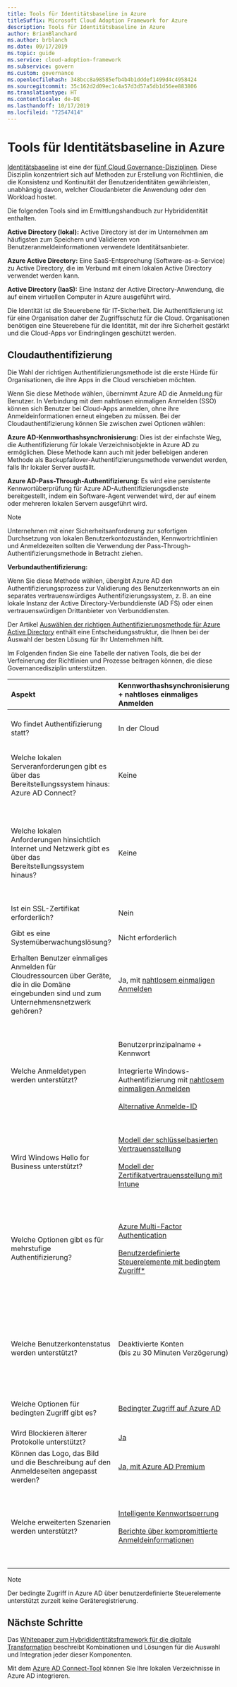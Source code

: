 ```yaml
---
title: Tools für Identitätsbaseline in Azure
titleSuffix: Microsoft Cloud Adoption Framework for Azure
description: Tools für Identitätsbaseline in Azure
author: BrianBlanchard
ms.author: brblanch
ms.date: 09/17/2019
ms.topic: guide
ms.service: cloud-adoption-framework
ms.subservice: govern
ms.custom: governance
ms.openlocfilehash: 348bcc8a98585efb4b4b1dddef1499d4c4958424
ms.sourcegitcommit: 35c162d2d09ec1c4a57d3d57a5db1d56ee883806
ms.translationtype: HT
ms.contentlocale: de-DE
ms.lasthandoff: 10/17/2019
ms.locfileid: "72547414"
---
```

# <a name="identity-baseline-tools-in-azure"></a>Tools für Identitätsbaseline in Azure

[Identitätsbaseline](./index.md) ist eine der [fünf Cloud Governance-Disziplinen](../governance-disciplines.md). Diese Disziplin konzentriert sich auf Methoden zur Erstellung von Richtlinien, die die Konsistenz und Kontinuität der Benutzeridentitäten gewährleisten, unabhängig davon, welcher Cloudanbieter die Anwendung oder den Workload hostet.

Die folgenden Tools sind im Ermittlungshandbuch zur Hybrididentität enthalten.

**Active Directory (lokal):** Active Directory ist der im Unternehmen am häufigsten zum Speichern und Validieren von Benutzeranmeldeinformationen verwendete Identitätsanbieter.

**Azure Active Directory:** Eine SaaS-Entsprechung (Software-as-a-Service) zu Active Directory, die im Verbund mit einem lokalen Active Directory verwendet werden kann.

**Active Directory (IaaS):** Eine Instanz der Active Directory-Anwendung, die auf einem virtuellen Computer in Azure ausgeführt wird.

Die Identität ist die Steuerebene für IT-Sicherheit. Die Authentifizierung ist für eine Organisation daher der Zugriffsschutz für die Cloud. Organisationen benötigen eine Steuerebene für die Identität, mit der ihre Sicherheit gestärkt und die Cloud-Apps vor Eindringlingen geschützt werden.

## <a name="cloud-authentication"></a>Cloudauthentifizierung

Die Wahl der richtigen Authentifizierungsmethode ist die erste Hürde für Organisationen, die ihre Apps in die Cloud verschieben möchten.

Wenn Sie diese Methode wählen, übernimmt Azure AD die Anmeldung für Benutzer. In Verbindung mit dem nahtlosen einmaligen Anmelden (SSO) können sich Benutzer bei Cloud-Apps anmelden, ohne ihre Anmeldeinformationen erneut eingeben zu müssen. Bei der Cloudauthentifizierung können Sie zwischen zwei Optionen wählen:

**Azure AD-Kennworthashsynchronisierung:** Dies ist der einfachste Weg, die Authentifizierung für lokale Verzeichnisobjekte in Azure AD zu ermöglichen. Diese Methode kann auch mit jeder beliebigen anderen Methode als Backupfailover-Authentifizierungsmethode verwendet werden, falls Ihr lokaler Server ausfällt.

**Azure AD-Pass-Through-Authentifizierung:** Es wird eine persistente Kennwortüberprüfung für Azure AD-Authentifizierungsdienste bereitgestellt, indem ein Software-Agent verwendet wird, der auf einem oder mehreren lokalen Servern ausgeführt wird.

> [!NOTE]
> Unternehmen mit einer Sicherheitsanforderung zur sofortigen Durchsetzung von lokalen Benutzerkontozuständen, Kennwortrichtlinien und Anmeldezeiten sollten die Verwendung der Pass-Through-Authentifizierungsmethode in Betracht ziehen.

**Verbundauthentifizierung:**

Wenn Sie diese Methode wählen, übergibt Azure AD den Authentifizierungsprozess zur Validierung des Benutzerkennworts an ein separates vertrauenswürdiges Authentifizierungssystem, z. B. an eine lokale Instanz der Active Directory-Verbunddienste (AD FS) oder einen vertrauenswürdigen Drittanbieter von Verbunddiensten.

Der Artikel [Auswählen der richtigen Authentifizierungsmethode für Azure Active Directory](https://docs.microsoft.com/azure/security/azure-ad-choose-authn) enthält eine Entscheidungsstruktur, die Ihnen bei der Auswahl der besten Lösung für Ihr Unternehmen hilft.

Im Folgenden finden Sie eine Tabelle der nativen Tools, die bei der Verfeinerung der Richtlinien und Prozesse beitragen können, die diese Governancedisziplin unterstützen.

<!-- markdownlint-disable MD033 -->

|Aspekt|Kennworthashsynchronisierung + nahtloses einmaliges Anmelden|Passthrough-Authentifizierung + nahtloses einmaliges Anmelden|Verbund mit AD FS|
|:-----|:-----|:-----|:-----|
|Wo findet Authentifizierung statt?|In der Cloud|In der Cloud nach einem sicheren Kennwortüberprüfungsaustausch mit dem lokalen Authentifizierungs-Agent|Lokal|
|Welche lokalen Serveranforderungen gibt es über das Bereitstellungssystem hinaus: Azure AD Connect?|Keine|Ein Server für jeden zusätzlichen Authentifizierungs-Agent|Mindestens zwei AD FS-Server<br><br>Mindestens zwei WAP-Server im Umkreis-/DMZ-Netzwerk|
|Welche lokalen Anforderungen hinsichtlich Internet und Netzwerk gibt es über das Bereitstellungssystem hinaus?|Keine|[Ausgehender Internetzugriff](https://docs.microsoft.com/azure/active-directory/hybrid/how-to-connect-pta-quick-start) von den Servern, auf denen Authentifizierung-Agents ausgeführt werden|[Eingehender Internetzugriff](https://docs.microsoft.com/windows-server/identity/ad-fs/overview/ad-fs-requirements) auf WAP-Server im Umkreisnetzwerk<br><br>Eingehender Netzwerkzugriff auf AD FS-Server von WAP-Servern im Umkreisnetzwerk<br><br>Netzwerklastenausgleich|
|Ist ein SSL-Zertifikat erforderlich?|Nein|Nein|Ja|
|Gibt es eine Systemüberwachungslösung?|Nicht erforderlich|Agent-Status, bereitgestellt von [Azure Active Directory Admin Center](https://docs.microsoft.com/azure/active-directory/hybrid/tshoot-connect-pass-through-authentication)|[Azure AD Connect Health](https://docs.microsoft.com/azure/active-directory/hybrid/how-to-connect-health-adfs)|
|Erhalten Benutzer einmaliges Anmelden für Cloudressourcen über Geräte, die in die Domäne eingebunden sind und zum Unternehmensnetzwerk gehören?|Ja, mit [nahtlosem einmaligen Anmelden](https://docs.microsoft.com/azure/active-directory/hybrid/how-to-connect-sso)|Ja, mit [nahtlosem einmaligen Anmelden](https://docs.microsoft.com/azure/active-directory/hybrid/how-to-connect-sso)|Ja|
|Welche Anmeldetypen werden unterstützt?|Benutzerprinzipalname + Kennwort<br><br>Integrierte Windows-Authentifizierung mit [nahtlosem einmaligen Anmelden](https://docs.microsoft.com/azure/active-directory/hybrid/how-to-connect-sso)<br><br>[Alternative Anmelde-ID](https://docs.microsoft.com/azure/active-directory/hybrid/how-to-connect-install-custom)|Benutzerprinzipalname + Kennwort<br><br>Integrierte Windows-Authentifizierung mit [nahtlosem einmaligen Anmelden](https://docs.microsoft.com/azure/active-directory/hybrid/how-to-connect-sso)<br><br>[Alternative Anmelde-ID](https://docs.microsoft.com/azure/active-directory/hybrid/how-to-connect-pta-faq)|Benutzerprinzipalname + Kennwort<br><br>sAMAccountName + Kennwort<br><br>Integrierte Windows-Authentifizierung<br><br>[Zertifikat- und Smartcard-Authentifizierung](/windows-server/identity/ad-fs/operations/configure-user-certificate-authentication)<br><br>[Alternative Anmelde-ID](/windows-server/identity/ad-fs/operations/configuring-alternate-login-id)|
|Wird Windows Hello for Business unterstützt?|[Modell der schlüsselbasierten Vertrauensstellung](/windows/security/identity-protection/hello-for-business/hello-identity-verification)<br><br>[Modell der Zertifikatvertrauensstellung mit Intune](https://microscott.azurewebsites.net/2017/12/16/setting-up-windows-hello-for-business-with-intune)|[Modell der schlüsselbasierten Vertrauensstellung](/windows/security/identity-protection/hello-for-business/hello-identity-verification)<br><br>[Modell der Zertifikatvertrauensstellung mit Intune](https://microscott.azurewebsites.net/2017/12/16/setting-up-windows-hello-for-business-with-intune)|[Modell der schlüsselbasierten Vertrauensstellung](/windows/security/identity-protection/hello-for-business/hello-identity-verification)<br><br>[Modell der Zertifikatvertrauensstellung](/windows/security/identity-protection/hello-for-business/hello-key-trust-adfs)|
|Welche Optionen gibt es für mehrstufige Authentifizierung?|[Azure Multi-Factor Authentication](https://docs.microsoft.com/azure/multi-factor-authentication)<br><br>[Benutzerdefinierte Steuerelemente mit bedingtem Zugriff*](https://docs.microsoft.com/azure/active-directory/conditional-access/controls#custom-controls-preview)|[Azure Multi-Factor Authentication](https://docs.microsoft.com/azure/multi-factor-authentication)<br><br>[Benutzerdefinierte Steuerelemente mit bedingtem Zugriff*](https://docs.microsoft.com/azure/active-directory/conditional-access/controls#custom-controls-preview)|[Azure Multi-Factor Authentication](https://docs.microsoft.com/azure/multi-factor-authentication)<br><br>[Azure Multi-Factor Authentication-Server](https://docs.microsoft.com/azure/active-directory/authentication/howto-mfaserver-deploy)<br><br>[Multi-Factor Authentication von Drittanbietern](/windows-server/identity/ad-fs/operations/configure-additional-authentication-methods-for-ad-fs)<br><br>[Benutzerdefinierte Steuerelemente mit bedingtem Zugriff*](https://docs.microsoft.com/azure/active-directory/conditional-access/controls#custom-controls-preview)|
|Welche Benutzerkontenstatus werden unterstützt?|Deaktivierte Konten<br>(bis zu 30 Minuten Verzögerung)|Deaktivierte Konten<br><br>Konto gesperrt<br><br>Konto abgelaufen<br><br>Kennwort abgelaufen<br><br>Anmeldestunden|Deaktivierte Konten<br><br>Konto gesperrt<br><br>Konto abgelaufen<br><br>Kennwort abgelaufen<br><br>Anmeldestunden|
|Welche Optionen für bedingten Zugriff gibt es?|[Bedingter Zugriff auf Azure AD](https://docs.microsoft.com/azure/active-directory/active-directory-conditional-access-azure-portal)|[Bedingter Zugriff auf Azure AD](https://docs.microsoft.com/azure/active-directory/active-directory-conditional-access-azure-portal)|[Bedingter Zugriff auf Azure AD](https://docs.microsoft.com/azure/active-directory/active-directory-conditional-access-azure-portal)<br><br>[AD FS-Anspruchsregeln](https://adfshelp.microsoft.com/AadTrustClaims/ClaimsGenerator)|
|Wird Blockieren älterer Protokolle unterstützt?|[Ja](https://docs.microsoft.com/azure/active-directory/conditional-access/howto-baseline-protect-legacy-auth)|[Ja](https://docs.microsoft.com/azure/active-directory/conditional-access/howto-baseline-protect-legacy-auth)|[Ja](/windows-server/identity/ad-fs/operations/access-control-policies-w2k12)|
|Können das Logo, das Bild und die Beschreibung auf den Anmeldeseiten angepasst werden?|[Ja, mit Azure AD Premium](https://docs.microsoft.com/azure/active-directory/customize-branding)|[Ja, mit Azure AD Premium](https://docs.microsoft.com/azure/active-directory/customize-branding)|[Ja](https://docs.microsoft.com/azure/active-directory/connect/active-directory-aadconnect-federation-management#customlogo)|
|Welche erweiterten Szenarien werden unterstützt?|[Intelligente Kennwortsperrung](https://docs.microsoft.com/azure/active-directory/active-directory-secure-passwords)<br><br>[Berichte über kompromittierte Anmeldeinformationen](https://docs.microsoft.com/azure/active-directory/active-directory-reporting-risk-events)|[Intelligente Kennwortsperrung](https://docs.microsoft.com/azure/active-directory/connect/active-directory-aadconnect-pass-through-authentication-smart-lockout)|Authentifizierungssystem mit geringer Wartezeit für mehrere Standorte<br><br>[AD FS-Extranetsperre](/windows-server/identity/ad-fs/operations/configure-ad-fs-extranet-soft-lockout-protection)<br><br>[Integration in Identitätssysteme von Drittanbietern](https://docs.microsoft.com/azure/active-directory/connect/active-directory-aadconnect-federation-compatibility)|

<!-- markdownlint-enable MD033 -->

> [!NOTE]
> Der bedingte Zugriff in Azure AD über benutzerdefinierte Steuerelemente unterstützt zurzeit keine Geräteregistrierung.

## <a name="next-steps"></a>Nächste Schritte

Das [Whitepaper zum Hybrididentitätsframework für die digitale Transformation](https://resources.office.com/ww-landing-M365E-EMS-IDAM-Hybrid-Identity-WhitePaper.html?LCID=EN-US) beschreibt Kombinationen und Lösungen für die Auswahl und Integration jeder dieser Komponenten.

Mit dem [Azure AD Connect-Tool](https://aka.ms/aadconnectwiz) können Sie Ihre lokalen Verzeichnisse in Azure AD integrieren.
